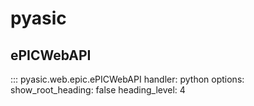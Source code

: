 # pyasic
## ePICWebAPI
::: pyasic.web.epic.ePICWebAPI
    handler: python
    options:
        show_root_heading: false
        heading_level: 4
